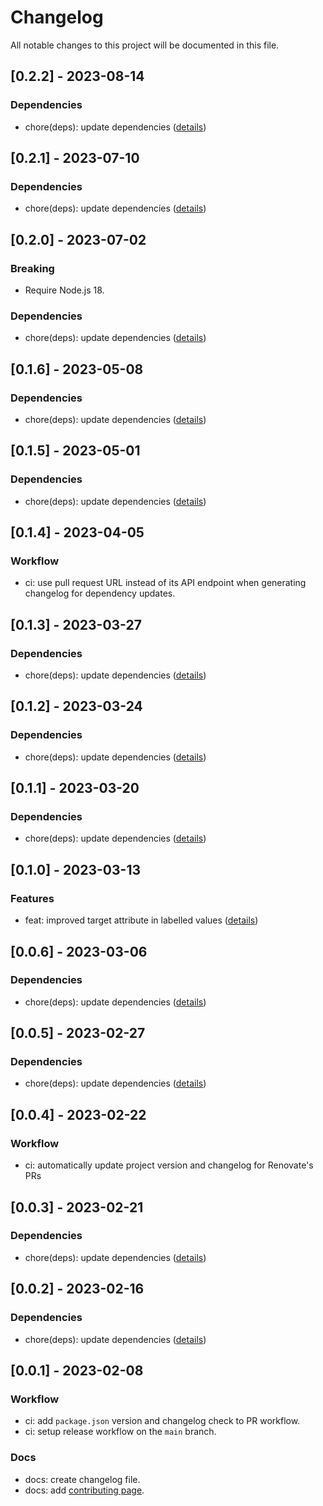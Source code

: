 # Changelog

All notable changes to this project will be documented in this file.

## [0.2.2] - 2023-08-14

### Dependencies

- chore(deps): update dependencies ([details](https://github.com/KonradSzwarc/devscard/pull/233))

## [0.2.1] - 2023-07-10

### Dependencies

- chore(deps): update dependencies ([details](https://github.com/KonradSzwarc/devscard/pull/226))

## [0.2.0] - 2023-07-02

### Breaking

- Require Node.js 18.

### Dependencies

- chore(deps): update dependencies ([details](https://github.com/KonradSzwarc/devscard/pull/225))

## [0.1.6] - 2023-05-08

### Dependencies

- chore(deps): update dependencies ([details](https://github.com/KonradSzwarc/devscard/pull/220))

## [0.1.5] - 2023-05-01

### Dependencies

- chore(deps): update dependencies ([details](https://github.com/KonradSzwarc/devscard/pull/219))

## [0.1.4] - 2023-04-05

### Workflow

- ci: use pull request URL instead of its API endpoint when generating changelog for dependency updates.

## [0.1.3] - 2023-03-27

### Dependencies

- chore(deps): update dependencies ([details](https://github.com/KonradSzwarc/devscard/pull/214))

## [0.1.2] - 2023-03-24

### Dependencies

- chore(deps): update dependencies ([details](https://github.com/KonradSzwarc/devscard/pull/212))

## [0.1.1] - 2023-03-20

### Dependencies

- chore(deps): update dependencies ([details](https://github.com/KonradSzwarc/devscard/pull/213))

## [0.1.0] - 2023-03-13

### Features

- feat: improved target attribute in labelled values ([details](https://github.com/KonradSzwarc/devscard/pull/210))

## [0.0.6] - 2023-03-06

### Dependencies

- chore(deps): update dependencies ([details](https://github.com/KonradSzwarc/devscard/pull/209))

## [0.0.5] - 2023-02-27

### Dependencies

- chore(deps): update dependencies ([details](https://github.com/KonradSzwarc/devscard/pull/207))

## [0.0.4] - 2023-02-22

### Workflow

- ci: automatically update project version and changelog for Renovate's PRs

## [0.0.3] - 2023-02-21

### Dependencies

- chore(deps): update dependencies ([details](https://github.com/KonradSzwarc/devscard/pull/202))

## [0.0.2] - 2023-02-16

### Dependencies

- chore(deps): update dependencies ([details](https://github.com/KonradSzwarc/devscard/pull/201))

## [0.0.1] - 2023-02-08

### Workflow

- ci: add `package.json` version and changelog check to PR workflow.
- ci: setup release workflow on the `main` branch.

### Docs

- docs: create changelog file.
- docs: add [contributing page](https://devscard.gitbook.io/docs/project-development/contributing).

